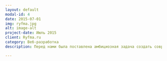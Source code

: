 ```yaml
---
layout: default
modal-id: 4
date: 2015-07-01
img: ryfma.jpg
alt: image-alt
project-date: Июль 2015
client: Ryfma.ru
category: Веб-разработка
description: Перед нами была поставлена амбициозная задача создать современный портал по литературе, на котором любой желающий имеет возможность опубликоват свои произведения. Технологии: Meteor, MongoDB

---
```

